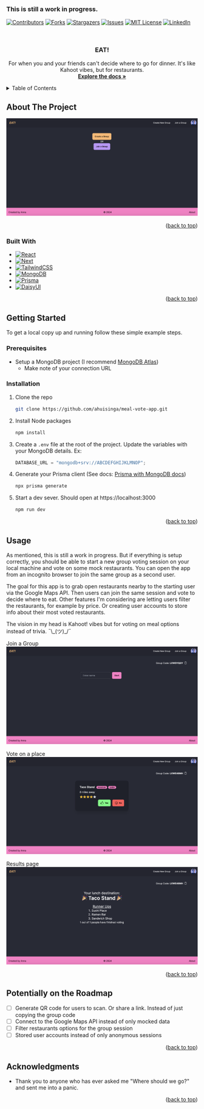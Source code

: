 <!-- Improved compatibility of back to top link: See: https://github.com/othneildrew/Best-README-Template/pull/73 -->

<a name="readme-top"></a>

<!--
*** Thanks for checking out the Best-README-Template. If you have a suggestion
*** that would make this better, please fork the repo and create a pull request
*** or simply open an issue with the tag "enhancement".
*** Don't forget to give the project a star!
*** Thanks again! Now go create something AMAZING! :D
-->

<!-- PROJECT SHIELDS -->
<!--
*** I'm using markdown "reference style" links for readability.
*** Reference links are enclosed in brackets [ ] instead of parentheses ( ).
*** See the bottom of this document for the declaration of the reference variables
*** for contributors-url, forks-url, etc. This is an optional, concise syntax you may use.
*** https://www.markdownguide.org/basic-syntax/#reference-style-links
-->
<h3>This is still a work in progress.</h3>

[![Contributors][contributors-shield]][contributors-url]
[![Forks][forks-shield]][forks-url]
[![Stargazers][stars-shield]][stars-url]
[![Issues][issues-shield]][issues-url]
[![MIT License][license-shield]][license-url]
[![LinkedIn][linkedin-shield]][linkedin-url]

<!-- PROJECT LOGO -->
<br />
<div align="center">
<h3 align="center">EAT!</h3>

  <p align="center">
    For when you and your friends can't decide where to go for dinner. It's like Kahoot vibes, but for restaurants.
    <br />
    <a href="https://github.com/ahuisinga/fun-spotify-app"><strong>Explore the docs »</strong></a>
  </p>
</div>

<!-- TABLE OF CONTENTS -->
<details>
  <summary>Table of Contents</summary>
  <ol>
    <li>
      <a href="#about-the-project">About The Project</a>
    </li>
    <li>
      <a href="#getting-started">Getting Started</a>
    </li>
    <li><a href="#usage">Usage</a></li>
    <li><a href="#roadmap">Roadmap</a></li>
    <li><a href="#acknowledgments">Acknowledgments</a></li>
  </ol>
</details>

<!-- ABOUT THE PROJECT -->

## About The Project

[![Product Name Screen Shot][product-screenshot]]()

<p align="right">(<a href="#readme-top">back to top</a>)</p>

### Built With

- [![React][React.js]][React-url]
- [![Next][Next.js]][Next-url]
- [![TailwindCSS][TailwindCSS.com]][TailwindCSS-url]
- [![MongoDB][MongoDB]][MongoDB-url]
- [![Prisma][Prisma]][Prisma-url]
- [![DaisyUI][DaisyUI]][DaisyUI-url]

<p align="right">(<a href="#readme-top">back to top</a>)</p>

<!-- GETTING STARTED -->

## Getting Started

To get a local copy up and running follow these simple example steps.

### Prerequisites

- Setup a MongoDB project (I recommend [MongoDB Atlas](https://www.mongodb.com/products/platform/atlas-database))
  - Make note of your connection URL

### Installation

1. Clone the repo
   ```sh
   git clone https://github.com/ahuisinga/meal-vote-app.git
   ```
2. Install Node packages
   ```sh
   npm install
   ```
3. Create a `.env` file at the root of the project. Update the variables with your MongoDB details. Ex:
   ```js
   DATABASE_URL = "mongodb+srv://ABCDEFGHIJKLMNOP";
   ```
4. Generate your Prisma client (See docs: [Prisma with MongoDB docs](https://www.prisma.io/docs/getting-started/setup-prisma/start-from-scratch/mongodb/install-prisma-client-typescript-mongodb))
   ```sh
   npx prisma generate
   ```
5. Start a dev sever. Should open at https://localhost:3000
   ```sh
   npm run dev
   ```

<p align="right">(<a href="#readme-top">back to top</a>)</p>

<!-- USAGE EXAMPLES -->

## Usage

As mentioned, this is still a work in progress. But if everything is setup correctly, you should be able to start a new group voting session on your local machine and vote on some mock restaurants. You can open the app from an incognito browser to join the same group as a second user.

The goal for this app is to grab open restaurants nearby to the starting user via the Google Maps API. Then users can join the same session and vote to decide where to eat. Other features I'm considering are letting users filter the restaurants, for example by price. Or creating user accounts to store info about their most voted restaurants.

The vision in my head is Kahoot! vibes but for voting on meal options instead of trivia. ¯\\\_(ツ)\_/¯

Join a Group
![Join Group Screenshot][join-screenshot]

Vote on a place
![Vote Screenshot][vote-screenshot]

Results page
![Results Screenshot][results-screenshot]

<p align="right">(<a href="#readme-top">back to top</a>)</p>

<!-- ROADMAP -->

## Potentially on the Roadmap

- [ ] Generate QR code for users to scan. Or share a link. Instead of just copying the group code
- [ ] Connect to the Google Maps API instead of only mocked data
- [ ] Filter restaurants options for the group session
- [ ] Stored user accounts instead of only anonymous sessions

<p align="right">(<a href="#readme-top">back to top</a>)</p>

<!-- ACKNOWLEDGMENTS -->

## Acknowledgments

- Thank you to anyone who has ever asked me "Where should we go?" and sent me into a panic.

<p align="right">(<a href="#readme-top">back to top</a>)</p>

<!-- MARKDOWN LINKS & IMAGES -->
<!-- https://www.markdownguide.org/basic-syntax/#reference-style-links -->

[contributors-shield]: https://img.shields.io/github/contributors/ahuisinga/fun-spotify-app.svg?style=for-the-badge
[contributors-url]: https://github.com/ahuisinga/fun-spotify-app/graphs/contributors
[forks-shield]: https://img.shields.io/github/forks/ahuisinga/fun-spotify-app.svg?style=for-the-badge
[forks-url]: https://github.com/ahuisinga/fun-spotify-app/network/members
[stars-shield]: https://img.shields.io/github/stars/ahuisinga/fun-spotify-app.svg?style=for-the-badge
[stars-url]: https://github.com/ahuisinga/fun-spotify-app/stargazers
[issues-shield]: https://img.shields.io/github/issues/ahuisinga/fun-spotify-app.svg?style=for-the-badge
[issues-url]: https://github.com/ahuisinga/fun-spotify-app/issues
[license-shield]: https://img.shields.io/github/license/ahuisinga/fun-spotify-app.svg?style=for-the-badge
[license-url]: https://github.com/ahuisinga/fun-spotify-app/blob/master/LICENSE.txt
[linkedin-shield]: https://img.shields.io/badge/-LinkedIn-black.svg?style=for-the-badge&logo=linkedin&colorB=555
[linkedin-url]: https://linkedin.com/in/annahuisinga
[product-screenshot]: /project-images/home_screenshot.png
[join-screenshot]: /project-images/join_screenshot.png
[vote-screenshot]: /project-images/vote_screenshot.png
[results-screenshot]: /project-images/results_screenshot.png
[React.js]: https://img.shields.io/badge/React-20232A?style=for-the-badge&logo=react&logoColor=61DAFB
[React-url]: https://reactjs.org/
[TailwindCSS.com]: https://img.shields.io/badge/tailwindcss-white?style=for-the-badge&logo=tailwindcss&logoColor=06B6D4
[TailwindCSS-url]: https://tailwindcss.com
[TypeScript.com]: https://img.shields.io/badge/typescript-%233178C6?style=for-the-badge&logo=typescript&logoColor=white
[TypeScript-url]: https://www.typescriptlang.org/
[HeadlessUI]: https://img.shields.io/badge/headless_ui-%2366E3FF?style=for-the-badge&logo=headlessui&logoColor=white
[HeadlessUI-url]: https://headlessui.com/v1
[Next.js]: https://img.shields.io/badge/next.js-000000?style=for-the-badge&logo=nextdotjs&logoColor=white
[Next-url]: https://nextjs.org/
[MongoDB]: https://img.shields.io/badge/MongoDB-white?style=for-the-badge&logo=mongodb
[MongoDB-url]: https://www.mongodb.com/docs/guides/
[Prisma]: https://img.shields.io/badge/Prisma-2D3748?style=for-the-badge&logo=prisma
[Prisma-url]: https://www.prisma.io/docs
[DaisyUI]: https://img.shields.io/badge/DaisyUI-5A0EF8?style=for-the-badge&logo=daisyui
[DaisyUI-url]: https://daisyui.com/docs/install/

